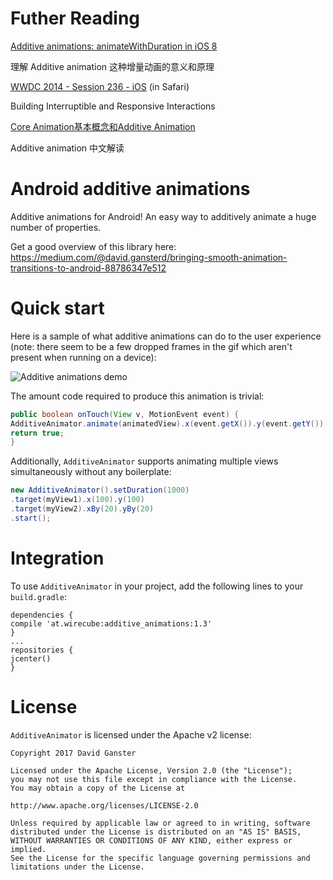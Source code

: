 # Futher Reading

[Additive animations: animateWithDuration in iOS 8](http://iosoteric.com/additive-animations-animatewithduration-in-ios-8/)

理解 Additive animation 这种增量动画的意义和原理

[WWDC 2014 - Session 236	- iOS](https://developer.apple.com/videos/play/wwdc2014/236/) (in Safari)

Building Interruptible and Responsive Interactions

[Core Animation基本概念和Additive Animation](http://studentdeng.github.io/blog/2014/06/24/core-animation/)

Additive animation 中文解读

# Android additive animations

Additive animations for Android!
An easy way to additively animate a huge number of properties. 

Get a good overview of this library here: https://medium.com/@david.gansterd/bringing-smooth-animation-transitions-to-android-88786347e512


# Quick start
Here is a sample of what additive animations can do to the user experience (note: there seem to be a few dropped frames in the gif which aren't present when running on a device):


![Additive animations demo](https://github.com/davidganster/android_additive_animations/blob/master/gif/single_view.gif?raw=true)


The amount code required to produce this animation is trivial:

```java
public boolean onTouch(View v, MotionEvent event) {
AdditiveAnimator.animate(animatedView).x(event.getX()).y(event.getY()).setDuration(1000).start();
return true;
}
```

Additionally, `AdditiveAnimator` supports animating multiple views simultaneously without any boilerplate:

```java
new AdditiveAnimator().setDuration(1000)
.target(myView1).x(100).y(100)
.target(myView2).xBy(20).yBy(20)
.start();
```
# Integration
To use `AdditiveAnimator` in your project, add the following lines to your `build.gradle`:
```
dependencies {
compile 'at.wirecube:additive_animations:1.3'
}
...
repositories {
jcenter()
}
```

# License
`AdditiveAnimator` is licensed under the Apache v2 license:

```
Copyright 2017 David Ganster

Licensed under the Apache License, Version 2.0 (the "License");
you may not use this file except in compliance with the License.
You may obtain a copy of the License at

http://www.apache.org/licenses/LICENSE-2.0

Unless required by applicable law or agreed to in writing, software
distributed under the License is distributed on an "AS IS" BASIS,
WITHOUT WARRANTIES OR CONDITIONS OF ANY KIND, either express or implied.
See the License for the specific language governing permissions and
limitations under the License.
```

